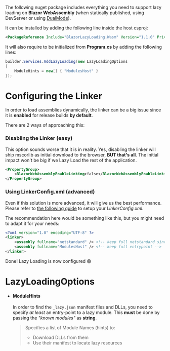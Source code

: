 The following nuget package includes everything you need to support lazy loading on **Blazor WebAssembly** (when statically published, using DevServer or using [DualMode](https://github.com/Suchiman/BlazorDualMode)).<br/>

It can be installed by adding the following line inside the host csproj:

```xml
<PackageReference Include="BlazorLazyLoading.Wasm" Version="1.1.0" PrivateAssets="all" />
```

It will also require to be initialized from **Program.cs** by adding the following lines:<br/>

```cs
builder.Services.AddLazyLoading(new LazyLoadingOptions
{
    ModuleHints = new[] { "ModulesHost" }
});
```

# Configuring the Linker

In order to load assemblies dynamically, the linker can be a big issue since it is **enabled** for release builds **by default**.

There are 2 ways of approaching this:

### Disabling the Linker (easy)

This option sounds worse that it is in reality. Yes, disabling the linker will ship mscorlib as initial download to the browser, **BUT that's all**. The initial impact won't be big if we Lazy Load the rest of the application.

```xml
<PropertyGroup>
    <BlazorWebAssemblyEnableLinking>false</BlazorWebAssemblyEnableLinking>
</PropertyGroup>
```

### Using LinkerConfig.xml (advanced)

Even if this solution is more advanced, it will give us the best performance. Please refer to [the following guide](https://docs.microsoft.com/en-us/aspnet/core/host-and-deploy/blazor/configure-linker?view=aspnetcore-3.1#control-linking-with-a-configuration-file) to setup your *LinkerConfig.xml*.

The recommendation here would be something like this, but you might need to adapt it for your needs:

```xml
<?xml version="1.0" encoding="UTF-8" ?>
<linker>
    <assembly fullname="netstandard" /> <!-- keep full netstandard since its used by the lazy modules -->
    <assembly fullname="ModulesHost" /> <!-- keep full entrypoint -->
</linker>
```

Done! Lazy Loading is now configured 😄

# LazyLoadingOptions

* #### ModuleHints

  In order to find the `_lazy.json` manifest files and DLLs, you need to specify *at least* an entry-point to a lazy module. This **must** be done by passing the *"known modules"* as **string**.

  >Specifies a list of Module Names (hints) to:
  >- Download DLLs from them
  >- Use their manifest to locate lazy resources